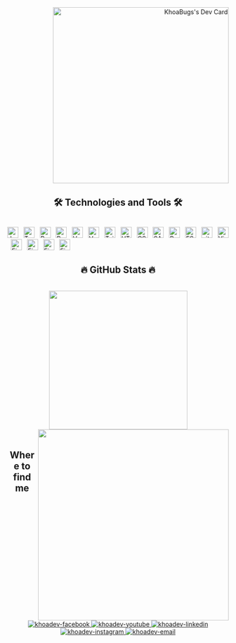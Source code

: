 <!-- khoadev -->
<div align="end">
<a href="https://app.daily.dev/KhoaBugs"><img src="https://api.daily.dev/devcards/455cf7fc744447a186b1e52c9f076a9f.png?r=7t2" width="400" alt="KhoaBugs's Dev Card"/></a>
</div>
<h2 align="center">🛠 Technologies and Tools 🛠</h2>
<br>
<!-- https://simpleicons.org/ -->
<span><img src="https://img.shields.io/badge/JavaScript-282C34?logo=javascript&logoColor=F7DF1E" alt="JavaScript logo" title="JavaScript" height="25" /></span>
&nbsp;
<span><img src="https://img.shields.io/badge/TypeScript-282C34?logo=typescript&logoColor=3178C6" alt="TypeScript logo" title="TypeScript" height="25" /></span>
&nbsp;
<span><img src="https://img.shields.io/badge/ReactJS-282C34?logo=react&logoColor=61DAFB" alt="ReactJS logo" title="ReactJS" height="25" /></span>
&nbsp;
<span><img src="https://img.shields.io/badge/Redux-282C34?logo=redux&logoColor=764ABC" alt="Redux logo" title="Redux" height="25" /></span>
&nbsp;
<span><img src="https://img.shields.io/badge/Vue.js-282C34?logo=vue.js&logoColor=4FC08D" alt="Vue.js logo" title="Vue.js" height="25" /></span>
&nbsp;
<span><img src="https://img.shields.io/badge/Angular-282C34?style=for-the-badge&logo=angular&logoColor=red" alt="Vue.js logo" title="Angular" height="25" /></span>
&nbsp;
<span><img src="https://img.shields.io/badge/Tailwind%20CSS-282C34?logo=tailwind-css&logoColor=38B2AC" alt="TailwindCSS logo" title="TailwindCSS" height="25" /></span>
&nbsp;
<span><img src="https://img.shields.io/badge/HTML5-282C34?logo=html5&logoColor=E34F26" alt="HTML5 logo" title="HTML5" height="25" /></span>
&nbsp;
<span><img src="https://img.shields.io/badge/CSS3-282C34?logo=css3&logoColor=1572B6" alt="CSS3 logo" title="CSS3" height="25" /></span>
&nbsp;
<span><img src="https://img.shields.io/badge/Sass-282C34?logo=sass&logoColor=CC6699" alt="SASS logo" title="SASS" height="25" /></span>
&nbsp;
<span><img src="https://img.shields.io/badge/Bootstrap-282C34?logo=bootstrap&logoColor=7952B3" alt="Bootstrap logo" title="Bootstrap" height="25" /></span>
&nbsp;
<span><img src="https://img.shields.io/badge/ESLint-282C34?logo=eslint&logoColor=4B32C3" alt="ESLint logo" title="ESLint" height="25" /></span>
&nbsp;
<span><img src="https://img.shields.io/badge/git-282C34?logo=git&logoColor=F05032" alt="git logo" title="git" height="25" /></span>
&nbsp;
<span><img src="https://img.shields.io/badge/VS%20Code-282C34?logo=visual-studio-code&logoColor=007ACC" alt="Visual Studio Code logo" title="Visual Studio Code" height="25" /></span>
&nbsp;
<span><img src="https://img.shields.io/badge/Firebase-282C34?logo=firebase&logoColor=FFCA28" alt="Firebase logo" title="Firebase" height="25" /></span>
&nbsp;
<span><img src="https://img.shields.io/badge/Ionic-282C34?style=for-the-badge&logo=ionic&logoColor=white" alt="Firebase logo" title="Firebase" height="25" /></span>
&nbsp;
<span><img src="https://img.shields.io/badge/Capacitor-282C34?style=for-the-badge&logo=Capacitor&logoColor=white" alt="Firebase logo" title="Firebase" height="25" /></span>
&nbsp;
<span><img src="https://img.shields.io/badge/Cordova-282C34?style=for-the-badge&logo=apache-cordova&logoColor=E8E8E8" alt="Firebase logo" title="Firebase" height="25" /></span>
&nbsp;

<br>
<h2 align="center">🔥 GitHub Stats 🔥</h2>
<!-- https://github.com/anuraghazra/github-readme-stats -->
<br>
<div align=center>
  <a href="#" title="khoadev">
    <img width="315" align="center" src="https://github-readme-stats.vercel.app/api/top-langs/?username=khoadev&hide=c%23,powershell,Mathematica,Objective-C,Objective-C%2b%2b,Cuda&title_color=61dafb&text_color=ffffff&icon_color=61dafb&bg_color=20232a&langs_count=8&layout=compact&border_color=61dafb&hide_border=true" />
  </a>
  <a href="#" title="khoadev">
    <img align="right" width="434" src="https://github-readme-stats.vercel.app/api?username=khoadev&show_icons=true&theme=react&border_color=61dafb&hide_border=true" />
  </a>
</div>

<br>
<h2 align="center">Where to find me</h2>
<br>
<!-- https://icons8.com -->
<div align="center">
  <a href="https://www.facebook.com/Khoa.IT97" target="blank">
    <img src="https://img.icons8.com/bubbles/100/000000/facebook-new.png" alt="khoadev-facebook" />
  </a>
  <a href="https://www.youtube.com/channel/UCUG0tzCy_MYwICReUUquBsw/featured" target="blank">
    <img src="https://img.icons8.com/bubbles/100/000000/youtube-squared.png" alt="khoadev-youtube" />
  </a>
  <a href="" target="blank">
    <img src="https://img.icons8.com/bubbles/100/000000/linkedin.png" alt="khoadev-linkedin" />
  </a>
  <a href="" target="blank">
    <img src="https://img.icons8.com/bubbles/100/000000/instagram.png" alt="khoadev-instagram" />
  </a>
  <a href="mailto:khoabmt97@gmail.com" target="top">
    <img src="https://img.icons8.com/bubbles/100/000000/apple-mail.png" alt="khoadev-email" />
  </a>
</div>

